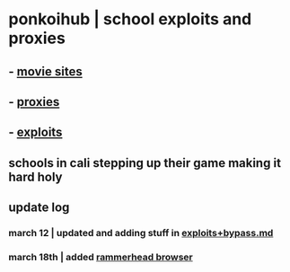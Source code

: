 # ponkoihub | school exploits and proxies


## - [movie sites](https://github.com/ponkoi/nthub/blob/main/moviesites.md) <br>

## - [proxies](https://github.com/ponkoi/nthub/blob/main/proxies.md) <br>

## - [exploits](https://github.com/ponkoi/nthub/blob/main/exploits.md) <br>

## schools in cali stepping up their game making it hard holy

## update log

### march 12 | updated and adding stuff in [exploits+bypass.md](https://github.com/ponkoi/ponkoihub/blob/main/exploits+bypass.md)

### march 18th | added [rammerhead browser](https://github.com/ponkoi/ponkoihub/blob/main/proxies.md#rammerhead--browser)
